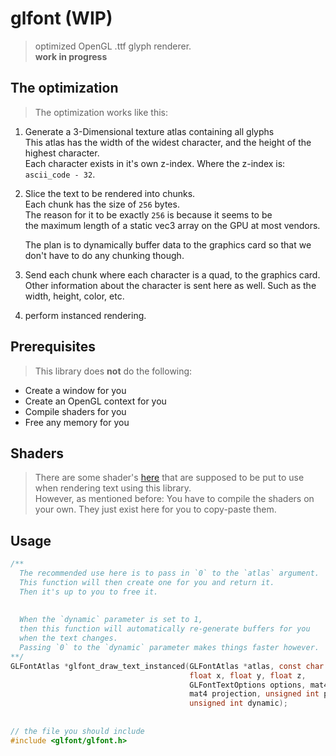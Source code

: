# glfont (WIP)
> optimized OpenGL .ttf glyph renderer.  
> **work in progress**

## The optimization
> The optimization works like this:
1. Generate a 3-Dimensional texture atlas containing all glyphs  
   This atlas has the width of the widest character, and the height of the
   highest character.  
   Each character exists in it's own z-index.
   Where the z-index is: `ascii_code - 32`.
   
2. Slice the text to be rendered into chunks.  
   Each chunk has the size of `256` bytes.  
   The reason for it to be exactly `256` is because it seems to be  
   the maximum length of a static vec3 array on the GPU at most vendors.
   
   The plan is to dynamically buffer data to the graphics card so that we don't
   have to do any chunking though.
   
   
3. Send each chunk where each character is a quad, to the graphics card.  
   Other information about the character is sent here as well.
   Such as the width, height, color, etc.
   
4. perform instanced rendering.

## Prerequisites
> This library does **not** do the following:
* Create a window for you
* Create an OpenGL context for you
* Compile shaders for you
* Free any memory for you

## Shaders
> There are some shader's [here](assets/shaders) that are supposed to be put to use
> when rendering text using this library.  
> However, as mentioned before: You have to compile the shaders on your own.
> They just exist here for you to copy-paste them.

## Usage
```C
/**
  The recommended use here is to pass in `0` to the `atlas` argument.
  This function will then create one for you and return it.
  Then it's up to you to free it.
  
  
  When the `dynamic` parameter is set to 1,
  then this function will automatically re-generate buffers for you
  when the text changes.
  Passing `0` to the `dynamic` parameter makes things faster however.
**/
GLFontAtlas *glfont_draw_text_instanced(GLFontAtlas *atlas, const char *text,
                                        float x, float y, float z,
                                        GLFontTextOptions options, mat4 view,
                                        mat4 projection, unsigned int program,
                                        unsigned int dynamic);
                                        
                                        
// the file you should include
#include <glfont/glfont.h>
```

